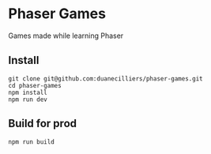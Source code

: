 # Phaser Games
Games made while learning Phaser

## Install
```
git clone git@github.com:duanecilliers/phaser-games.git
cd phaser-games
npm install
npm run dev
```

## Build for prod
```
npm run build
```
